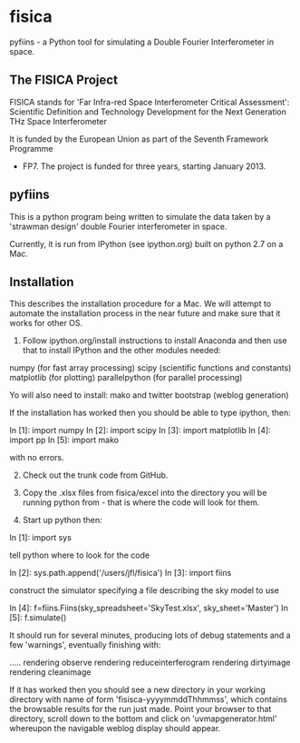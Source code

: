 # fisica
pyfiins - a Python tool for simulating a Double Fourier Interferometer in space. 

The FISICA Project
------------------
FISICA stands for 'Far Infra-red Space Interferometer Critical Assessment': 
Scientific Definition and Technology Development for the Next Generation 
THz Space Interferometer

It is funded by the European Union as part of the Seventh Framework Programme 
- FP7. The project is funded for three years, starting January 2013.

pyfiins
-------
This is a python program being written to simulate the data taken by
a 'strawman design' double Fourier interferometer in space.

Currently, it is run from IPython (see ipython.org) built on python 2.7 on a 
Mac.

Installation
------------
This describes the installation procedure for a Mac. We will attempt to automate
the installation process in the near future and make sure that it works for
other OS.

1. Follow ipython.org/install instructions to install Anaconda and then use 
that to install IPython and the other modules needed:

 numpy (for fast array processing)
 scipy (scientific functions and constants)
 matplotlib (for plotting) 
 parallelpython (for parallel processing)
 
Yo will also need to install:
 mako and twitter bootstrap (weblog generation)
 
If the installation has worked then you should be able to type ipython, then:

In [1]: import numpy
In [2]: import scipy
In [3]: import matplotlib
In [4]: import pp
In [5]: import mako

with no errors.

2. Check out the trunk code from GitHub.

3. Copy the .xlsx files from fisica/excel into the directory you 
will be running python from - that is where the code will look for them.

4. Start up python then:

In [1]: import sys

  tell python where to look for the code

In [2]: sys.path.append('/users/jfl/fisica')
In [3]: import fiins

  construct the simulator specifying a file describing the sky model 
  to use

In [4]: f=fiins.Fiins(sky_spreadsheet='SkyTest.xlsx', sky_sheet='Master')
In [5]: f.simulate()

It should run for several minutes, producing lots of debug statements 
and a few 'warnings', eventually finishing with:

.....
rendering observe
rendering reduceinterferogram
rendering dirtyimage
rendering cleanimage

If it has worked then you should see a new directory in your working 
directory with name of form 'fisisca-yyyymmddThhmmss', which contains 
the browsable results for the run just made. Point your browser to 
that directory, scroll down to the bottom and click on 
'uvmapgenerator.html' whereupon the navigable weblog display should appear.
